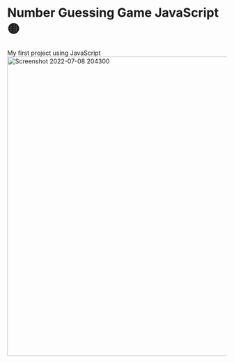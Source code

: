 # Number Guessing Game JavaScript &#128993;
My first project using JavaScript
<img width="689" alt="Screenshot 2022-07-08 204300" src="https://user-images.githubusercontent.com/52817694/178043468-c0d20f44-b10d-4643-b348-c5e0e5e88230.png">
